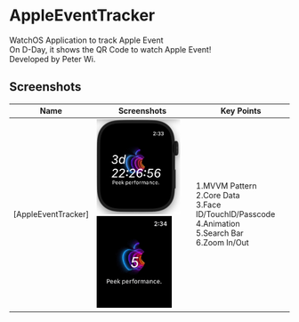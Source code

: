 # AppleEventTracker
WatchOS Application to track Apple Event
<br>On D-Day, it shows the QR Code to watch Apple Event!
<br>Developed by Peter Wi.

## Screenshots

|Name|Screenshots|Key Points
|--|--|--|
|[AppleEventTracker]|<img src="ScreenShots/frame_2.png" width="150"/><img src="ScreenShots/record_2.gif" width="135"/>|1.MVVM Pattern<br>2.Core Data<br>3.Face ID/TouchID/Passcode<br>4.Animation<br>5.Search Bar<br>6.Zoom In/Out
